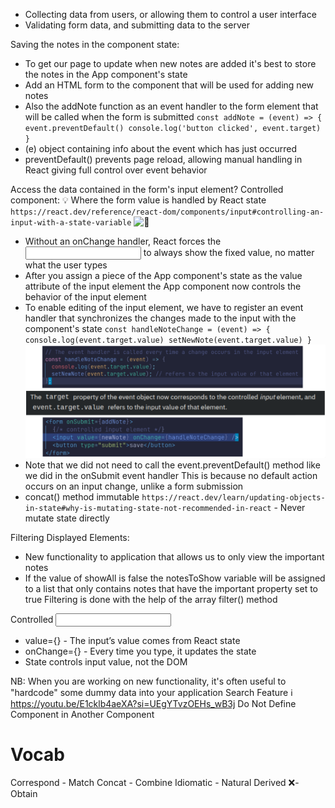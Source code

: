- Collecting data from users, or allowing them to control a user interface
- Validating form data, and submitting data to the server

Saving the notes in the component state:
- To get our page to update when new notes are added it's best to store the notes in the App component's state
- Add an HTML form to the component that will be used for adding new notes
- Also the addNote function as an event handler to the form element that will be called when the form is submitted
`const addNote = (event) => {
  event.preventDefault()
  console.log('button clicked', event.target)
}`
- (e) object containing info about the event which has just occurred
- preventDefault() prevents page reload, allowing manual handling in React
  giving full control over event behavior

Access the data contained in the form's input element?
Controlled component: 💡 Where the form value is handled by React state
`https://react.dev/reference/react-dom/components/input#controlling-an-input-with-a-state-variable`
![🐞](https://fullstackopen.com/static/2905b1f4edfe786a70566fe4a7a3a0e9/5a190/7e.png)
- Without an onChange handler, React forces the <input> to always show the fixed value, no matter what the user types
- After you assign a piece of the App component's state as the value attribute of the input element
  the App component now controls the behavior of the input element
  <!-- The value field decides whether the form will be controlled or uncontrolled in React -->
- To enable editing of the input element, we have to register an event handler that synchronizes
  the changes made to the input with the component's state
`const handleNoteChange = (event) => {
  console.log(event.target.value)
  setNewNote(event.target.value)
}`
![](match-target-to-input.png)
- Note that we did not need to call the event.preventDefault() method like we did in the onSubmit event handler
  This is because no default action occurs on an input change, unlike a form submission
- concat() method immutable
`https://react.dev/learn/updating-objects-in-state#why-is-mutating-state-not-recommended-in-react` - Never mutate state directly


Filtering Displayed Elements:
- New functionality to application that allows us to only view the important notes
- If the value of showAll is false
  the notesToShow variable will be assigned to a list that only contains notes that have the important property set to true
  Filtering is done with the help of the array filter() method

Controlled <input>
- value={} - The input’s value comes from React state <!-- value prop (bound to state) -->
- onChange={} - Every time you type, it updates the state
- State controls input value, not the DOM

NB: When you are working on new functionality, it's often useful to "hardcode" some dummy data into your application
Search Feature ℹ️ https://youtu.be/E1cklb4aeXA?si=UEgYTvzOEHs_wB3j
Do Not Define Component in Another Component

# Vocab
Correspond - Match
Concat - Combine
Idiomatic - Natural
Derived ❌- Obtain
